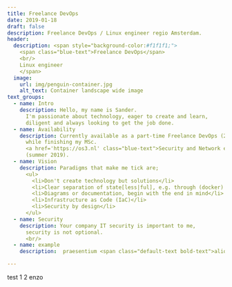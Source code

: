 ```yaml
---
title: Freelance DevOps
date: 2019-01-18
draft: false
description: Freelance DevOps / Linux engineer regio Amsterdam.
header:
  description: <span style="background-color:#f1f1f1;">
    <span class="blue-text">Freelance DevOps</span>
    <br/>
    Linux engineer
    </span>
  image:
    url: img/penguin-container.jpg
    alt_text: Container landscape wide image
text_groups:
  - name: Intro
    description: Hello, my name is Sander.
      I'm passionate about technology, eager to create and learn,
      diligent and always looking to get the job done.
  - name: Availability
    description: Currently available as a part-time Freelance DevOps (24h),
      while finishing my MSc.
      <a href='https://os3.nl' class="blue-text">Security and Network engineering</a>
      (summer 2019).
  - name: Vision
    description: Paradigms that make me tick are;
      <ul>
        <li>Don't create technology but solutions</li>
        <li>Clear separation of state[less|ful], e.g. through (docker) containers</li>
        <li>Diagrams or documentation, begin with the end in mind</li>
        <li>Infrastructure as Code (IaC)</li>
        <li>Security by design</li>
      </ul>
  - name: Security
    description: Your company IT security is important to me,
      security is not optional.
      <br/>
  - name: example
    description:  praesentium <span class="default-text bold-text">aliquam molestiae</span> minima ex perfe

---
```


test 1 2
enzo
